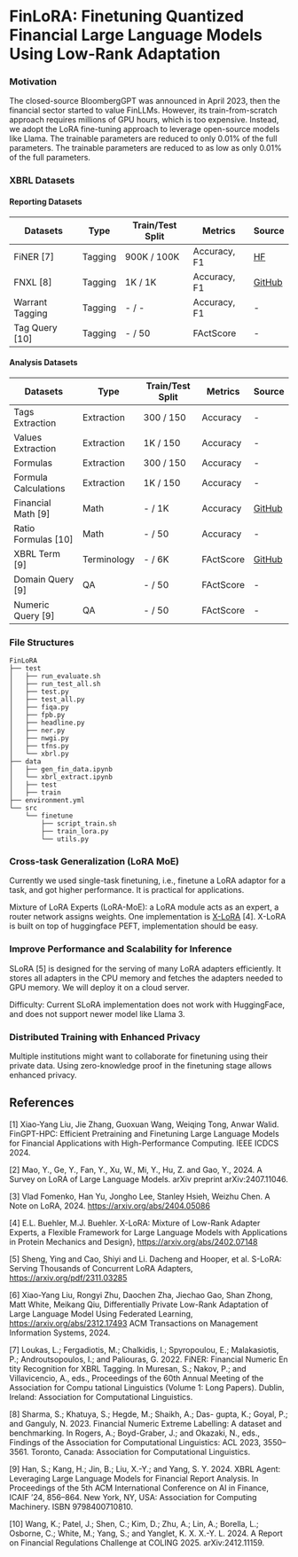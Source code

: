 # FinLoRA: Finetuning Quantized Financial Large Language Models Using Low-Rank Adaptation

### Motivation

The closed-source BloombergGPT was announced in April 2023, then the financial sector started to value FinLLMs. However,
its train-from-scratch approach requires millions of GPU hours, which is too expensive. Instead, we adopt the LoRA
fine-tuning approach to leverage open-source models like Llama. The trainable parameters are reduced to only 0.01% of
the full parameters. The trainable parameters are reduced to as low as only 0.01% of the full parameters.

### XBRL Datasets

#### Reporting Datasets

| Datasets        | Type    | Train/Test Split | Metrics      | Source                                                         |
|-----------------|---------|------------------|--------------|----------------------------------------------------------------|
| FiNER [7]       | Tagging | 900K / 100K      | Accuracy, F1 | [HF](https://huggingface.co/datasets/nlpaueb/finer-139?row=16) |
| FNXL [8]        | Tagging | 1K / 1K          | Accuracy, F1 | [GitHub](https://github.com/soummyaah/FNXL)                    |
| Warrant Tagging | Tagging | - / -            | Accuracy, F1 | -                                                              |
| Tag Query [10]  | Tagging | - / 50           | FActScore    | -                                                              |

#### Analysis Datasets

| Datasets             | Type        | Train/Test Split | Metrics   | Source                                                                                                                        |
|----------------------|-------------|------------------|-----------|-------------------------------------------------------------------------------------------------------------------------------|
| Tags Extraction      | Extraction  | 300 / 150        | Accuracy  | -                                                                                                                             |
| Values Extraction    | Extraction  | 1K / 150         | Accuracy  | -                                                                                                                             |
| Formulas             | Extraction  | 300 / 150        | Accuracy  | -                                                                                                                             |
| Formula Calculations | Extraction  | 1K / 150         | Accuracy  | -                                                                                                                             |
| Financial Math [9]   | Math        | - / 1K           | Accuracy  | [GitHub](https://github.com/KirkHan0920/XBRL-Agent/blob/main/Datasets/formulas_with_explanations_with_questions_with_gt.xlsx) |
| Ratio Formulas [10]  | Math        | - / 50           | Accuracy  | -                                                                                                                             |
| XBRL Term [9]        | Terminology | - / 6K           | FActScore | [GitHub](https://github.com/KirkHan0920/XBRL-Agent/blob/main/Datasets/XBRL%20Terminology.xlsx)                                |
| Domain Query [9]     | QA          | - / 50           | FActScore | -                                                                                                                             |
| Numeric Query [9]    | QA          | - / 50           | FActScore | -                                                                                                                             |

### File Structures

```
FinLoRA
├── test
│   ├── run_evaluate.sh
│   ├── run_test_all.sh
│   ├── test.py
│   ├── test_all.py
│   ├── fiqa.py
│   ├── fpb.py
│   ├── headline.py
│   ├── ner.py
│   ├── nwgi.py
│   ├── tfns.py
│   └── xbrl.py
├── data 
│   ├── gen_fin_data.ipynb
│   └── xbrl_extract.ipynb
│   ├── test
│   ├── train
├── environment.yml
└── src
    └── finetune
        ├── script_train.sh
        ├── train_lora.py
        └── utils.py
```
### Cross-task Generalization (LoRA MoE)

Currently we used single-task finetuning, i.e., finetune a LoRA adaptor for a task, and got higher performance. It is
practical for applications.

Mixture of LoRA Experts (LoRA-MoE): a LoRA module acts as an expert, a router network assigns weights. One
implementation is [X-LoRA](https://arxiv.org/pdf/2402.07148) [4]. X-LoRA is built on top of huggingface PEFT,
implementation should be easy.

### Improve Performance and Scalability for Inference

SLoRA [5] is designed for the serving of many LoRA adapters efficiently. It stores all adapters in the CPU memory and
fetches the adapters needed to GPU memory. We will deploy it on a cloud server.

Difficulty: Current SLoRA implementation does not work with HuggingFace, and does not support newer model like Llama 3.

### Distributed Training with Enhanced Privacy

Multiple institutions might want to collaborate for finetuning using their private data. Using zero-knowledge proof in
the finetuning stage allows enhanced privacy.


[//]: # (Different user base, our model serve community, open-source well, we use finetuning)

[//]: # (assume large amount of user: )

[//]: # (e)

[//]: # (percentage)

[//]: # (compare results with icdcs)

## References

[1] Xiao-Yang Liu, Jie Zhang, Guoxuan Wang, Weiqing Tong, Anwar Walid. FinGPT-HPC: Efficient Pretraining and Finetuning
Large Language Models for Financial Applications with High-Performance Computing. IEEE ICDCS 2024.

[2] Mao, Y., Ge, Y., Fan, Y., Xu, W., Mi, Y., Hu, Z. and Gao, Y., 2024. A Survey on LoRA of Large Language Models. arXiv
preprint arXiv:2407.11046.

[3] Vlad Fomenko, Han Yu, Jongho Lee, Stanley Hsieh, Weizhu Chen. A Note on LoRA, 2024. https://arxiv.org/abs/2404.05086

[4] E.L. Buehler, M.J. Buehler. X-LoRA: Mixture of Low-Rank Adapter Experts, a Flexible Framework for Large Language
Models with Applications in Protein Mechanics and Design}, https://arxiv.org/abs/2402.07148

[5] Sheng, Ying and Cao, Shiyi and Li. Dacheng and Hooper, et al. S-LoRA: Serving Thousands of Concurrent LoRA
Adapters, https://arxiv.org/pdf/2311.03285

[6] Xiao-Yang Liu, Rongyi Zhu, Daochen Zha, Jiechao Gao, Shan Zhong, Matt White, Meikang Qiu,
Differentially Private Low-Rank Adaptation of Large Language Model Using Federated
Learning, https://arxiv.org/abs/2312.17493 ACM Transactions on Management Information Systems, 2024.

[7] Loukas, L.; Fergadiotis, M.; Chalkidis, I.; Spyropoulou, E.; Malakasiotis, P.; Androutsopoulos, I.;
and Paliouras, G. 2022. FiNER: Financial Numeric En
tity Recognition for XBRL Tagging. In Muresan, S.;
Nakov, P.; and Villavicencio, A., eds., Proceedings of
the 60th Annual Meeting of the Association for Compu
tational Linguistics (Volume 1: Long Papers). Dublin,
Ireland: Association for Computational Linguistics.

[8] Sharma, S.; Khatuya, S.; Hegde, M.; Shaikh, A.; Das-
gupta, K.; Goyal, P.; and Ganguly, N. 2023. Financial Numeric Extreme Labelling: A dataset and benchmarking. In Rogers,
A.; Boyd-Graber, J.; and Okazaki,
N., eds., Findings of the Association for Computational
Linguistics: ACL 2023, 3550–3561. Toronto, Canada:
Association for Computational Linguistics.

[9] Han, S.; Kang, H.; Jin, B.; Liu, X.-Y.; and Yang,
S. Y. 2024. XBRL Agent: Leveraging Large Language Models for Financial Report Analysis. In Proceedings of the 5th ACM
International Conference on
AI in Finance, ICAIF ’24, 856–864. New York, NY, USA: Association for Computing Machinery. ISBN
9798400710810.

[10] Wang, K.; Patel, J.; Shen, C.; Kim, D.; Zhu, A.; Lin,
A.; Borella, L.; Osborne, C.; White, M.; Yang, S.;
and Yanglet, K. X. X.-Y. L. 2024. A Report on
Financial Regulations Challenge at COLING 2025.
arXiv:2412.11159.
